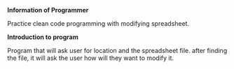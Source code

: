 **Information of Programmer**

Practice clean code programming with modifying spreadsheet.

**Introduction to program**

Program that will ask user for location and the spreadsheet file.
after finding the file, it will ask the user how will they want to modify it.
